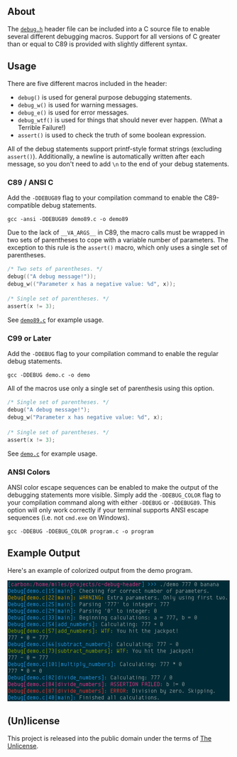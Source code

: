 ## About

The [`debug.h`](debug.h) header file can be included into a C source file to enable
several different debugging macros. Support for all versions of C greater than
or equal to C89 is provided with slightly different syntax.

## Usage

There are five different macros included in the header:

* `debug()` is used for general purpose debugging statements.
* `debug_w()` is used for warning messages.
* `debug_e()` is used for error messages.
* `debug_wtf()` is used for things that should never ever happen. (What a Terrible Failure!)
* `assert()` is used to check the truth of some boolean expression.

All of the debug statements support printf-style format strings (excluding `assert()`).
Additionally, a newline is automatically written after each message, so you
don't need to add `\n` to the end of your debug statements.

### C89 / ANSI C

Add the `-DDEBUG89` flag to your compilation command to enable the
C89-compatible debug statements.

```
gcc -ansi -DDEBUG89 demo89.c -o demo89
```

Due to the lack of `__VA_ARGS__` in C89, the macro calls must be
wrapped in two sets of parentheses to cope with a variable number of
parameters. The exception to this rule is the `assert()` macro, which only
uses a single set of parentheses.

```c
/* Two sets of parentheses. */
debug(("A debug message!"));
debug_w(("Parameter x has a negative value: %d", x));

/* Single set of parentheses. */
assert(x != 3);
```

See [`demo89.c`](demo89.c) for example usage.

### C99 or Later

Add the `-DDEBUG` flag to your compilation command to enable the regular
debug statements.

```
gcc -DDEBUG demo.c -o demo
```

All of the macros use only a single set of parenthesis using this option.

```c
/* Single set of parentheses. */
debug("A debug message!");
debug_w("Parameter x has negative value: %d", x);

/* Single set of parentheses. */
assert(x != 3);
```

See [`demo.c`](demo.c) for example usage.

### ANSI Colors

ANSI color escape sequences can be enabled to make the output of the debugging
statements more visible. Simply add the `-DDEBUG_COLOR` flag to your
compilation command along with either `-DDEBUG` or `-DDEBUG89`. This option will only
work correctly if your terminal supports ANSI escape sequences (i.e. not `cmd.exe`
on Windows).

```
gcc -DDEBUG -DDEBUG_COLOR program.c -o program
```

## Example Output

Here's an example of colorized output from the demo program.

![Demo Output](demo.png "Demo Output")

## (Un)license

This project is released into the public domain under the terms of
[The Unlicense](UNLICENSE).
